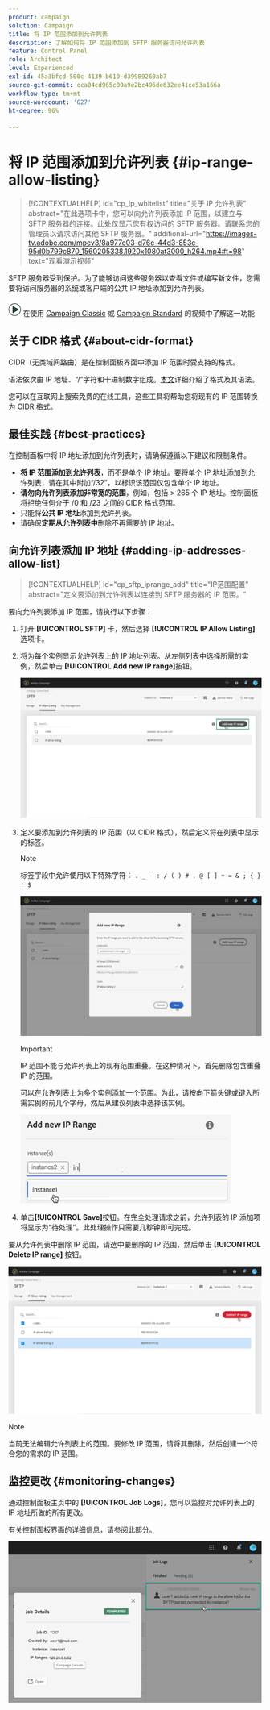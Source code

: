 ```yaml
---
product: campaign
solution: Campaign
title: 将 IP 范围添加到允许列表
description: 了解如何将 IP 范围添加到 SFTP 服务器访问允许列表
feature: Control Panel
role: Architect
level: Experienced
exl-id: 45a3bfcd-500c-4139-b610-d39989260ab7
source-git-commit: cca04cd965c00a9e2bc496de632ee41ce53a166a
workflow-type: tm+mt
source-wordcount: '627'
ht-degree: 96%

---
```


# 将 IP 范围添加到允许列表 {#ip-range-allow-listing}

>[!CONTEXTUALHELP]
>id="cp_ip_whitelist"
>title="关于 IP 允许列表"
>abstract="在此选项卡中，您可以向允许列表添加 IP 范围，以建立与 SFTP 服务器的连接。此处仅显示您有权访问的 SFTP 服务器。请联系您的管理员以请求访问其他 SFTP 服务器。"
>additional-url="https://images-tv.adobe.com/mpcv3/8a977e03-d76c-44d3-853c-95d0b799c870_1560205338.1920x1080at3000_h264.mp4#t=98" text="观看演示视频"

SFTP 服务器受到保护。为了能够访问这些服务器以查看文件或编写新文件，您需要将访问服务器的系统或客户端的公共 IP 地址添加到允许列表。

![](assets/do-not-localize/how-to-video.png) 在使用 [Campaign Classic](https://experienceleague.adobe.com/docs/campaign-classic-learn/control-panel/sftp-management/adding-ip-range-to-allow-list.html#sftp-management) 或 [Campaign Standard](https://experienceleague.adobe.com/docs/campaign-standard-learn/control-panel/sftp-management/adding-ip-range-to-allow-list.html#sftp-management) 的视频中了解这一功能

## 关于 CIDR 格式 {#about-cidr-format}

CIDR（无类域间路由）是在控制面板界面中添加 IP 范围时受支持的格式。

语法依次由 IP 地址、“/”字符和十进制数字组成。[本文](https://whatismyipaddress.com/cidr)详细介绍了格式及其语法。

您可以在互联网上搜索免费的在线工具，这些工具将帮助您将现有的 IP 范围转换为 CIDR 格式。

## 最佳实践 {#best-practices}

在控制面板中将 IP 地址添加到允许列表时，请确保遵循以下建议和限制条件。

* **将 IP 范围添加到允许列表**，而不是单个 IP 地址。要将单个 IP 地址添加到允许列表，请在其中附加“/32”，以标识该范围仅包含单个 IP 地址。
* **请勿向允许列表添加非常宽的范围**，例如，包括 > 265 个 IP 地址。控制面板将拒绝任何介于 /0 和 /23 之间的 CIDR 格式范围。
* 只能将&#x200B;**公共 IP 地址**&#x200B;添加到允许列表。
* 请确保&#x200B;**定期从允许列表中**&#x200B;删除不再需要的 IP 地址。

## 向允许列表添加 IP 地址 {#adding-ip-addresses-allow-list}

>[!CONTEXTUALHELP]
>id="cp_sftp_iprange_add"
>title="IP范围配置"
>abstract="定义要添加到允许列表以连接到 SFTP 服务器的 IP 范围。"

要向允许列表添加 IP 范围，请执行以下步骤：

1. 打开 **[!UICONTROL SFTP]** 卡，然后选择 **[!UICONTROL IP Allow Listing]** 选项卡。
1. 将为每个实例显示允许列表上的 IP 地址列表。从左侧列表中选择所需的实例，然后单击 **[!UICONTROL Add new IP range]**&#x200B;按钮。

   ![](assets/control_panel_add_range.png)

1. 定义要添加到允许列表的 IP 范围（以 CIDR 格式），然后定义将在列表中显示的标签。

   >[!NOTE]
   >
   >标签字段中允许使用以下特殊字符：
   > `. _ - : / ( ) # , @ [ ] + = & ; { } ! $`

   ![](assets/control_panel_add_range2.png)

   >[!IMPORTANT]
   >
   >IP 范围不能与允许列表上的现有范围重叠。在这种情况下，首先删除包含重叠 IP 的范围。
   >
   >可以在允许列表上为多个实例添加一个范围。为此，请按向下箭头键或键入所需实例的前几个字母，然后从建议列表中选择该实例。

   ![](assets/control_panel_add_range3.png)

1. 单击&#x200B;**[!UICONTROL Save]**&#x200B;按钮。在完全处理请求之前，允许列表的 IP 添加项将显示为“待处理”。此处理操作只需要几秒钟即可完成。

要从允许列表中删除 IP 范围，请选中要删除的 IP 范围，然后单击 **[!UICONTROL Delete IP range]** 按钮。

![](assets/control_panel_delete_range2.png)

>[!NOTE]
>
>当前无法编辑允许列表上的范围。要修改 IP 范围，请将其删除，然后创建一个符合您的需求的 IP 范围。

## 监控更改 {#monitoring-changes}

通过控制面板主页中的 **[!UICONTROL Job Logs]**，您可以监控对允许列表上的 IP 地址所做的所有更改。

有关控制面板界面的详细信息，请参阅[此部分](../../discover/using/discovering-the-interface.md)。

![](assets/control_panel_ip_log.png)

